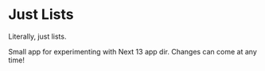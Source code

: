 # Just Lists

Literally, just lists.

Small app for experimenting with Next 13 app dir. Changes can come at any time!
